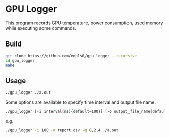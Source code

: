 # GPU Logger

This program records GPU temperature, power consumption, used memory while executing some commands.

## Build
```bash
git clone https://github.com/enp1s0/gpu_logger --recursive
cd gpu_logger
make
```

## Usage
```bash
./gpu_logger ./a.out
```

Some options are available to specify time interval and output file name.
```bash
./gpu_logger [-i interval(ms){default=100}] [-o output_file_name{default=gpu.csv}] [-g gpu_id{default=0}] target_command
```

e.g.
```bash
./gpu_logger -i 100 -o report.csv -g 0,2,4 ./a.out
```
